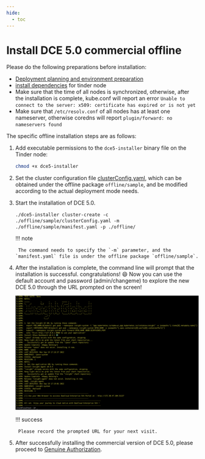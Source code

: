 ```yaml
---
hide:
  - toc
---
```


# Install DCE 5.0 commercial offline

Please do the following preparations before installation:

- [Deployment planning and environment preparation](deploy-plan.md)
- [install dependencies](../install-tools.md) for tinder node
- Make sure that the time of all nodes is synchronized, otherwise, after the installation is complete, kube.conf will report an error `Unable to connect to the server: x509: certificate has expired or is not yet`
- Make sure that `/etc/resolv.conf` of all nodes has at least one nameserver, otherwise coredns will report `plugin/forward: no nameservers found`

The specific offline installation steps are as follows:

1. Add executable permissions to the `dce5-installer` binary file on the Tinder node:

    ```bash
    chmod +x dce5-installer
    ```

2. Set the cluster configuration file [clusterConfig.yaml](clusterconfig.md), which can be obtained under the offline package `offline/sample`, and be modified according to the actual deployment mode needs.

3. Start the installation of DCE 5.0.

    ```shell
    ./dce5-installer cluster-create -c ./offline/sample/clusterConfig.yaml -m ./offline/sample/manifest.yaml -p ./offline/
    ```

    !!! note

        The command needs to specify the `-m` parameter, and the `manifest.yaml` file is under the offline package `offline/sample`.

4. After the installation is complete, the command line will prompt that the installation is successful. congratulations! :smile: Now you can use the default account and password (admin/changeme) to explore the new DCE 5.0 through the URL prompted on the screen!

    ![success](../images/success.png)

    !!! success

        Please record the prompted URL for your next visit.

5. After successfully installing the commercial version of DCE 5.0, please proceed to [Genuine Authorization](https://qingflow.com/f/e3291647).